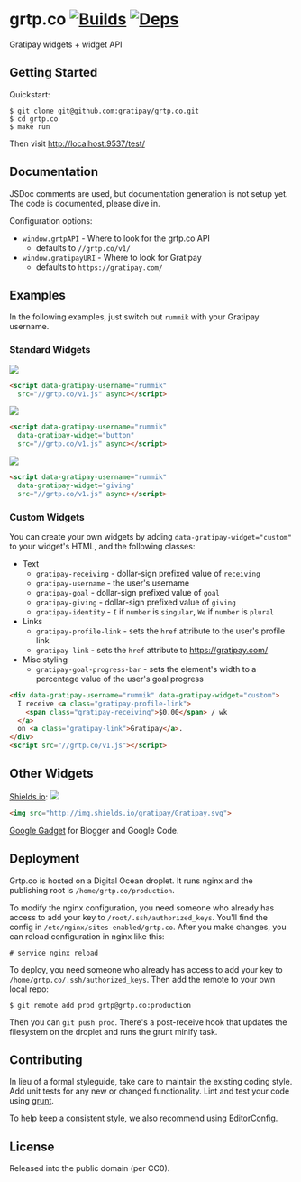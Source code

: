 grtp.co [![Builds][]][Travis] [![Deps][]][Gemnasium]
=======

Gratipay widgets + widget API

[Builds]: http://img.shields.io/Travis-ci/gratipay/grtp.co.png "Build Status"
[Travis]: https://travis-ci.org/gratipay/grtp.co
[Deps]: https://Gemnasium.com/gratipay/grtp.co.png "Dependency Status"
[Gemnasium]: https://gemnasium.com/gratipay/grtp.co

## Getting Started
Quickstart:
```
$ git clone git@github.com:gratipay/grtp.co.git
$ cd grtp.co
$ make run
```

Then visit <http://localhost:9537/test/>

## Documentation
JSDoc comments are used, but documentation generation is not setup yet. The
code is documented, please dive in.

Configuration options:
- `window.grtpAPI` - Where to look for the grtp.co API
  - defaults to `//grtp.co/v1/`
- `window.gratipayURI` - Where to look for Gratipay
  - defaults to `https://gratipay.com/`

## Examples
In the following examples, just switch out `rummik` with your Gratipay username.

### Standard Widgets
![](https://cloud.githubusercontent.com/assets/134455/4095888/3e6d7758-2fba-11e4-935f-14e30c32ac1e.png)
```html
<script data-gratipay-username="rummik"
  src="//grtp.co/v1.js" async></script>
```

![](https://cloud.githubusercontent.com/assets/134455/4095889/3fb3b5f0-2fba-11e4-8adb-250a0dc4e9cf.png)
```html
<script data-gratipay-username="rummik"
  data-gratipay-widget="button"
  src="//grtp.co/v1.js" async></script>
```

![](https://cloud.githubusercontent.com/assets/134455/4095908/997bc05a-2fba-11e4-99cb-56ad9cbad392.png)
```html
<script data-gratipay-username="rummik"
  data-gratipay-widget="giving"
  src="//grtp.co/v1.js" async></script>
```

### Custom Widgets
You can create your own widgets by adding `data-gratipay-widget="custom"` to your
widget's HTML, and the following classes:

- Text
  - `gratipay-receiving` - dollar-sign prefixed value of `receiving`
  - `gratipay-username` - the user's username
  - `gratipay-goal` - dollar-sign prefixed value of `goal`
  - `gratipay-giving` - dollar-sign prefixed value of `giving`
  - `gratipay-identity` - `I` if `number` is `singular`, `We` if `number` is
    `plural`
- Links
  - `gratipay-profile-link` - sets the `href` attribute to the user's profile
    link
  - `gratipay-link` - sets the `href` attribute to https://gratipay.com/
- Misc styling
  - `gratipay-goal-progress-bar` - sets the element's width to a percentage value
    of the user's goal progress


```html
<div data-gratipay-username="rummik" data-gratipay-widget="custom">
  I receive <a class="gratipay-profile-link">
    <span class="gratipay-receiving">$0.00</span> / wk
  </a>
  on <a class="gratipay-link">Gratipay</a>.
</div>
<script src="//grtp.co/v1.js"></script>
```


## Other Widgets
[Shields.io](http://shields.io): [![](http://img.shields.io/gratipay/Gratipay.svg)](http://shields.io)
```html
<img src="http://img.shields.io/gratipay/Gratipay.svg">
```

[Google Gadget](lib/v1/blogger) for Blogger and Google Code.

## Deployment

Grtp.co is hosted on a Digital Ocean droplet. It runs nginx and the publishing
root is `/home/grtp.co/production`. 

To modify the nginx configuration, you need someone who already has access to
add your key to `/root/.ssh/authorized_keys`. You'll find the config in
`/etc/nginx/sites-enabled/grtp.co`. After you make changes, you can reload
configuration in nginx like this:

```
# service nginx reload
```

To deploy, you need someone who already has access to add your key to
`/home/grtp.co/.ssh/authorized_keys`. Then add the remote to your own local
repo:

```
$ git remote add prod grtp@grtp.co:production
```

Then you can `git push prod`. There's a post-receive hook that updates the
filesystem on the droplet and runs the grunt minify task.


## Contributing
In lieu of a formal styleguide, take care to maintain the existing coding
style. Add unit tests for any new or changed functionality. Lint and test your
code using [grunt](https://github.com/gruntjs/grunt).

To help keep a consistent style, we also recommend using
[EditorConfig](http://editorconfig.org).


## License
Released into the public domain (per CC0).
